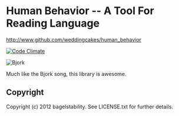 # Human Behavior -- A Tool For Reading Language

http://www.github.com/weddingcakes/human_behavior

[![Code Climate](https://codeclimate.com/badge.png)](https://codeclimate.com/github/weddingcakes/human_behavior)


![Bjork](http://upload.wikimedia.org/wikipedia/en/5/51/Bjork%2C_Debut_album_cover%2C_1993.jpg)

Much like the Bjork song, this library is awesome.



## Copyright

Copyright (c) 2012 bagelstability. See LICENSE.txt for
further details.

